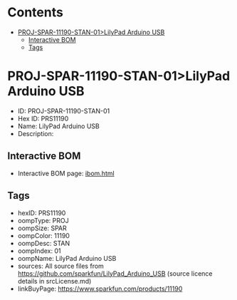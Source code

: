 



Contents
========

* [PROJ-SPAR-11190-STAN-01>LilyPad Arduino USB](#proj-spar-11190-stan-01lilypad-arduino-usb)
	* [Interactive BOM](#interactive-bom)
	* [Tags](#tags)

# PROJ-SPAR-11190-STAN-01>LilyPad Arduino USB

- ID: PROJ-SPAR-11190-STAN-01
- Hex ID: PRS11190
- Name: LilyPad Arduino USB
- Description: 

## Interactive BOM

- Interactive BOM page: [ibom.html](kicad/bom/ibom.html)

## Tags

- hexID: PRS11190
- oompType: PROJ
- oompSize: SPAR
- oompColor: 11190
- oompDesc: STAN
- oompIndex: 01
- oompName: LilyPad Arduino USB
- sources: All source files from https://github.com/sparkfun/LilyPad_Arduino_USB (source licence details in srcLicense.md)
- linkBuyPage: https://www.sparkfun.com/products/11190

